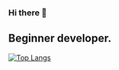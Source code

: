 ### Hi there 👋
## Beginner developer. 

[![Top Langs](https://github-readme-stats.vercel.app/api/top-langs/?username=TheShadowDragon&layout=compact)](https://github.com/TheShadowDragon/github-readme-stats)

